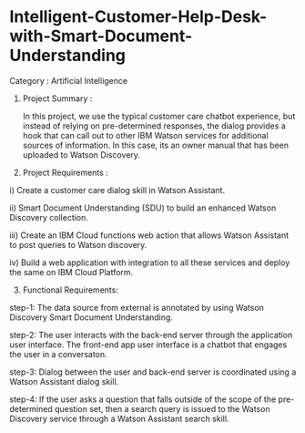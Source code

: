 # Intelligent-Customer-Help-Desk-with-Smart-Document-Understanding
Category : Artificial  Intelligence

1. Project  Summary :
    
    In  this  project, we  use  the  typical  customer  care  chatbot  experience, but  instead  of  relying  on  pre-determined  responses, the  dialog  provides  a  hook  that   can  call  out  to  other  IBM  Watson  services  for  additional  sources  of  information. In  this  case, its  an  owner  manual  that  has  been  uploaded  to  Watson  Discovery.

2. Project  Requirements :

i) Create  a  customer  care  dialog  skill  in  Watson  Assistant.

ii) Smart  Document  Understanding (SDU)  to  build  an  enhanced  Watson  Discovery  collection.

iii) Create  an  IBM  Cloud  functions  web  action  that  allows  Watson  Assistant  to  post  queries  to  Watson  discovery.

iv) Build  a  web  application  with  integration  to  all  these  services  and  deploy  the  same  on  IBM  Cloud  Platform.

3. Functional  Requirements:

step-1: The  data  source  from  external  is  annotated  by  using  Watson  Discovery Smart  Document  Understanding.

step-2: The  user  interacts  with  the  back-end  server  through  the  application  user  interface. The  front-end  app  user  interface  is  a  chatbot  that  engages  the  user  in  a  conversaton.

step-3: Dialog  between  the  user  and  back-end  server is  coordinated  using  a  Watson  Assistant  dialog  skill.

step-4: If  the  user  asks  a  question  that  falls  outside  of  the  scope  of  the  pre-determined  question  set, then  a  search  query  is  issued  to  the  Watson  Discovery  service  through  a  Watson  Assistant  search  skill.

